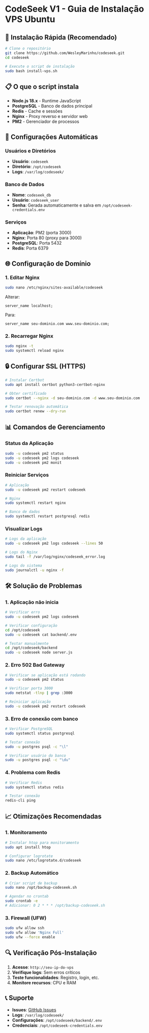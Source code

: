 # CodeSeek V1 - Guia de Instalação VPS Ubuntu

## 🚀 Instalação Rápida (Recomendado)

```bash
# Clone o repositório
git clone https://github.com/WesleyMarinho/codeseek.git
cd codeseek

# Execute o script de instalação
sudo bash install-vps.sh
```

## 📋 O que o script instala

- **Node.js 18.x** - Runtime JavaScript
- **PostgreSQL** - Banco de dados principal
- **Redis** - Cache e sessões
- **Nginx** - Proxy reverso e servidor web
- **PM2** - Gerenciador de processos

## 🔧 Configurações Automáticas

### Usuários e Diretórios
- **Usuário**: `codeseek`
- **Diretório**: `/opt/codeseek`
- **Logs**: `/var/log/codeseek/`

### Banco de Dados
- **Nome**: `codeseek_db`
- **Usuário**: `codeseek_user`
- **Senha**: Gerada automaticamente e salva em `/opt/codeseek-credentials.env`

### Serviços
- **Aplicação**: PM2 (porta 3000)
- **Nginx**: Porta 80 (proxy para 3000)
- **PostgreSQL**: Porta 5432
- **Redis**: Porta 6379

## 🌐 Configuração de Domínio

### 1. Editar Nginx
```bash
sudo nano /etc/nginx/sites-available/codeseek
```

Alterar:
```nginx
server_name localhost;
```

Para:
```nginx
server_name seu-dominio.com www.seu-dominio.com;
```

### 2. Recarregar Nginx
```bash
sudo nginx -t
sudo systemctl reload nginx
```

## 🔒 Configurar SSL (HTTPS)

```bash
# Instalar Certbot
sudo apt install certbot python3-certbot-nginx

# Obter certificado
sudo certbot --nginx -d seu-dominio.com -d www.seu-dominio.com

# Testar renovação automática
sudo certbot renew --dry-run
```

## 📊 Comandos de Gerenciamento

### Status da Aplicação
```bash
sudo -u codeseek pm2 status
sudo -u codeseek pm2 logs codeseek
sudo -u codeseek pm2 monit
```

### Reiniciar Serviços
```bash
# Aplicação
sudo -u codeseek pm2 restart codeseek

# Nginx
sudo systemctl restart nginx

# Banco de dados
sudo systemctl restart postgresql redis
```

### Visualizar Logs
```bash
# Logs da aplicação
sudo -u codeseek pm2 logs codeseek --lines 50

# Logs do Nginx
sudo tail -f /var/log/nginx/codeseek_error.log

# Logs do sistema
sudo journalctl -u nginx -f
```

## 🛠 Solução de Problemas

### 1. Aplicação não inicia
```bash
# Verificar erro
sudo -u codeseek pm2 logs codeseek

# Verificar configuração
cd /opt/codeseek
sudo -u codeseek cat backend/.env

# Testar manualmente
cd /opt/codeseek/backend
sudo -u codeseek node server.js
```

### 2. Erro 502 Bad Gateway
```bash
# Verificar se aplicação está rodando
sudo -u codeseek pm2 status

# Verificar porta 3000
sudo netstat -tlnp | grep :3000

# Reiniciar aplicação
sudo -u codeseek pm2 restart codeseek
```

### 3. Erro de conexão com banco
```bash
# Verificar PostgreSQL
sudo systemctl status postgresql

# Testar conexão
sudo -u postgres psql -c "\l"

# Verificar usuário do banco
sudo -u postgres psql -c "\du"
```

### 4. Problema com Redis
```bash
# Verificar Redis
sudo systemctl status redis

# Testar conexão
redis-cli ping
```

## 📈 Otimizações Recomendadas

### 1. Monitoramento
```bash
# Instalar htop para monitoramento
sudo apt install htop

# Configurar logrotate
sudo nano /etc/logrotate.d/codeseek
```

### 2. Backup Automático
```bash
# Criar script de backup
sudo nano /opt/backup-codeseek.sh

# Agendar no crontab
sudo crontab -e
# Adicionar: 0 2 * * * /opt/backup-codeseek.sh
```

### 3. Firewall (UFW)
```bash
sudo ufw allow ssh
sudo ufw allow 'Nginx Full'
sudo ufw --force enable
```

## 🔍 Verificação Pós-Instalação

1. **Acesse**: `http://seu-ip-do-vps`
2. **Verifique logs**: Sem erros críticos
3. **Teste funcionalidades**: Registro, login, etc.
4. **Monitore recursos**: CPU e RAM

## 📞 Suporte

- **Issues**: [GitHub Issues](https://github.com/WesleyMarinho/codeseek/issues)
- **Logs**: `/var/log/codeseek/`
- **Configurações**: `/opt/codeseek/backend/.env`
- **Credenciais**: `/opt/codeseek-credentials.env`